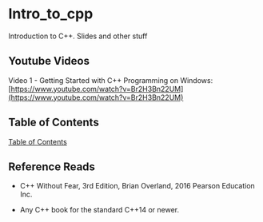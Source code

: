 # Intro_to_cpp

Introduction to C++. Slides and other stuff

## Youtube Videos

Video 1 - Getting Started with C++ Programming on Windows:
[https://www.youtube.com/watch?v=Br2H3Bn22UM](https://www.youtube.com/watch?v=Br2H3Bn22UM)

## Table of Contents

[Table of Contents](./Table_of_Contents.md)

## Reference Reads

- C++ Without Fear, 3rd Edition, Brian Overland, 2016 Pearson Education Inc.

- Any C++ book for the standard C++14 or newer.
